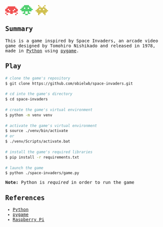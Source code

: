 <samp>
  <div >
    <img src="./space-invaders/graphics/red.png">
    <img src="./space-invaders/graphics/green.png">
    <img src="./space-invaders/graphics/yellow.png">
  <div>
  <h2>Summary</h2>
  <p>
    This is a game inspired by Space Invaders, an arcade video game designed by Tomohiro Nishikado and released in 1978, made in <a href="https://www.python.org/">Python</a> using <a href="https://www.pygame.org/">pygame</a>. 
  </p>
  <h2>Play</h2>

  ```bash
  # clone the game's repository
  $ git clone https://github.com/obielwb/space-invaders.git

  # cd into the game's directory
  $ cd space-invaders

  # create the game's virtual environment
  $ python -m venv venv

  # activate the game's virtual environment
  $ source ./venv/bin/activate
  # or
  $ ./venv/Scripts/activate.bat

  # install the game's required libraries
  $ pip install -r requirements.txt

  # launch the game
  $ python ./space-invaders/game.py
  ```
  <b>Note:</b> Python is <i>required</i> in order to run the game

  <h2>References</h2>
  <ul>
    <li><a href="https://www.python.org/">Python</a></li>
    <li><a href="https://www.pygame.org/">pygame</a></li>
    <li><a href="https://www.raspberrypi.org/">Raspberry Pi</a></li>
  </ul>
  </ul>
</samp>
